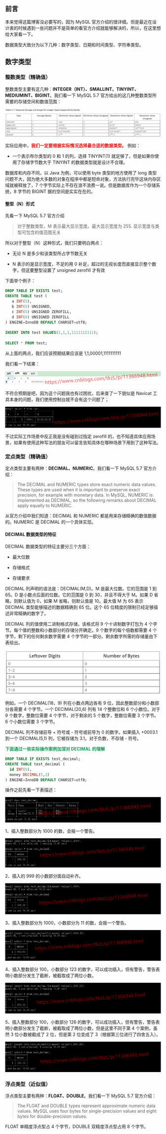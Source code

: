 ## 前言

本来觉得这篇博客没必要写的，因为 MySQL 官方介绍的很详细。但是最近在设计表的时候遇到一些问题并不是简单的看官方介绍就能够解决的，所以，在这里想给大家看一下。

数据类型大致分为以下几种：数字类型、日期和时间类型、字符串类型。

## 数字类型

### 整数类型（精确值）

整数类型主要有这几种：**INTEGER（INT）、SMALLINT、TINYINT、MEDIUMINT、BIGINT**。我们看一下 MySQL 5.7 官方给出的这几种整数类型所需要的存储空间和数值范围：

![](assets/markdown-img-paste-2019081623185281.png)

实际应用中，**<font color="#e50e0e">我们一定要根据实际情况选择最合适的数据类型。</font>** 例如：

+ 一个表示布尔类型的 0 和 1 的列，选择 TINYINT(1) 就足够了，但是如果你使用了存储字节数大于 TINYINT 的数据类型就是设计不合理。

数据库和内存不同，以 Java 为例，可以使用 byte 类型的地方使用了 long 类型问题不大，因为绝大多数的对象在程序中都是短命对象，方法执行完毕这块内存区域就被释放了，7 个字节实际上不存在浪不浪费一说。但是数据库作为一个存储系统，8 字节的 BIGINT 据的空间是实实在在的。

#### 整型（N）形式

先看一下 MySQL 5.7 官方介绍

> 对于整数类型，M 表示最大显示宽度。最大显示宽度为 255. 显示宽度与类型可包含的值范围无关

所以对于整型（N）这种形式，我们只要明白两点：

+ 无论 N 是多少和该类型所占字节数无关

+ N 表示的是显示宽度，不足的用 0 补足，超过的无视长度而直接显示整个数字，但这要整型设置了 unsigned zerofill 才有效

下面举个例子：

```sql
DROP TABLE IF EXISTS test;
CREATE TABLE test (
   a INT(5),
   b INT(5) UNSIGNED,
   c INT(5) UNSIGNED ZEROFILL,
   d INT(8) UNSIGNED ZEROFILL
) ENGINE=InnoDB DEFAULT CHARSET=utf8;

INSERT INTO test VALUES(1,1,1,1111111111);

SELECT * FROM test;
```

从上面的两点，我们应该预期结果应该是 1,1,00001,1111111111

我们看一下结果：

![](assets/markdown-img-paste-20190817004051452.png)


不符合预期是吧，因为这个问题我也有过困扰，后来查了一下貌似是 Navicat 工具本身的问题，我们使用控制台就不会有这个问题了；

![](assets/markdown-img-paste-20190817002921172.png)

不过实际工作场景中反正我是没有碰到过指定 zerofill 的，也不知道具体应用场景，如果有使用这种写法的朋友可以留言告知具体在哪种场景下用到了这种写法。

### 定点类型（精确值）

定点类型主要有两种：**DECIMAL、NUMERIC**。我们看一下 MySQL 5.7 官方介绍：

> The DECIMAL and NUMERIC types store exact numeric data values. These types are used when it is important to preserve exact precision, for example with monetary data. In MySQL, NUMERIC is implemented as DECIMAL, so the following remarks about DECIMAL apply equally to NUMERIC.

从官方介绍中我们知道：DECIMAL 和 NUMERIC 都是用来存储精确的数值数据的。NUMERIC 是 DECIMAL 的一个具体实现。

#### DECIMAL 数据类型的特征

DECIMAL 数据类型的特征主要分三个方面：

+ 最大位数

+ 存储格式

+ 存储要求

DECIMAL 列声明的语法是：DECIMAL(M,D)。M 是最大位数。它的范围是 1 到 65。D 是小数点后面的位数。它的范围是 0 到 30，并且不得大于 M。如果 D 省略，则默认值为 0，如果 M 省略，则默认值是 10。最大值 M 为 65 表示 DECIMAL 类型能够描述的数据精确到 65 位。这个 65 位精度的限制已经足够描述非常精确的数字了。

DECIMAL 列的值使用二进制格式存储，该格式将 9 个十进制数字打包为 4 个字节。每个值的整数和小数部分的存储分开确定。9 个数字的每个倍数都需要 4 个字节，剩下的任何剩余数字需要 4 个字节的一部分。剩余数字所需的存储量由下表给出。

![](assets/markdown-img-paste-20190817151803178.png)

例如，一个 DECIMAL(18，9) 列在小数点两边各有 9 位，因此整数部分和小数部分各需要 4 个字节。一个 DECIMAL(20,6) 列有 14 个整数位和 6 个小数位。对于 9 个数字，整数位需要 4 个字节，对于剩余的 5 个数字，整数位需要 3 个字节。6 个小数位需要 3 个字节。

DECIMAL 列不存储前导 + 符号或 - 符号或前导为 0 的数字。如果插入 +0003.1 到一个 DECIMAL(5,1) 列，它被存储为 3.1。对于负数，不存储 - 符号。

**<font color="#159957">下面通过一些实际操作案例加深对 DECIMAL 的理解</font>**

```sql
DROP TABLE IF EXISTS test_decimal;
CREATE TABLE test_decimal (
  id INT(5),
  money DECIMAL(5,2)
) ENGINE=InnoDB DEFAULT CHARSET=utf8;
```

操作之前先看一下表描述：

![](assets/markdown-img-paste-2019081716561395.png)

1、插入整数部分为 1000 的数，会报一个警告。

![](assets/markdown-img-paste-20190817161010573.png)

2、插入的 999 的小数部分面自动补齐。

![](assets/markdown-img-paste-20190817162251890.png)

3、插入整数部分为 1000，小数部分为 11 的数，会报一个警告。

![](assets/markdown-img-paste-2019081716265668.png)

4、插入整数部分 100，小数部分 123 的数字，可以成功插入，但有警告，警告表明小数部分发生了截断，被截取成了两位小数。

![](assets/markdown-img-paste-20190817163328590.png)

5、插入整数部分 100，小数部分 126 的数字，可以成功插入，但有警告，警告表明小数部分发生了截断，被截取成了两位小数，但是这里不同于第 4 个案例，虽然 3 位小数被截成了 2 位，但是第 2 位变成了 3（根据第三位进行了四舍五入）。

![](assets/markdown-img-paste-20190817163913448.png)

### 浮点类型（近似值）

浮点类型主要有两种：**FLOAT、DOUBLE**。我们看一下 MySQL 5.7 官方介绍：

> The FLOAT and DOUBLE types represent approximate numeric data values. MySQL uses four bytes for single-precision values and eight bytes for double-precision values.

FLOAT 单精度浮点型占 4 个字节，DOUBLE 双精度浮点型占用 8 个字节。
